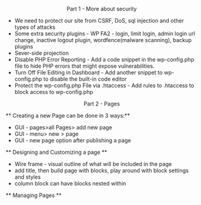 <p align="center">Part 1 - More about security</p>

- We need to protect our site from CSRF, DoS, sql injection and other types of attacks
- Some extra security plugins - WP FA2 - login, limit login, admin login url change, inactive logout plugin, wordfence(malware scanning), backup plugins
- Sever-side projection
- Disable PHP Error Reporting - Add a code snippet in the wp-config.php file to hide PHP errors that might expose vulnerabilities.
- Turn Off File Editing in Dashboard - Add another snippet to wp-config.php to disable the built-in code editor
- Protect the wp-config.php File via .htaccess - Add rules to .htaccess to block access to wp-config.php

<p align="center">Part 2 - Pages</p>
** Creating a new Page can be done in 3 ways:**

- GUI - pages>all Pages> add new page
- GUI - menu> new > page
- GUI - new page option after publishing a page

** Designing and Customizing a page **

- Wire frame - visual outline of what will be included in the page
- add title, then build page with blocks, play around with block settings and styles
- column block can have blocks nested within

** Managing Pages **
